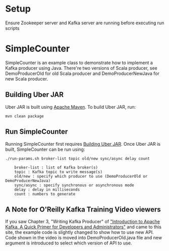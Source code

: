 # Setup
Ensure Zookeeper server and Kafka server are running before executing run scripts

# SimpleCounter

SimpleCounter is an example class to demonstrate how to implement a Kafka producer using Java.
There're two versions of Scala producer, see DemoProducerOld for old Scala producer
and DemoProducerNewJava for new Scala producer.

## Building Uber JAR

Uber JAR is built using [Apache Maven](http://maven.apache.org/).
To build Uber JAR, run:

    mvn clean package

## Run SimpleCounter

Running SimpleCounter first requires [Building Uber JAR](#building-uber-jar).
Once Uber JAR is built, SimpleCounter can be run using:

    ./run-params.sh broker-list topic old/new sync/async delay count

        broker-list : list of Kafka broker(s)
        topic : Kafka topic to write message(s)
        old/new : specify which producer to use (DemoProducerOld or DemoProducerNewJava)
        sync/async : specify synchronous or asynchronous mode
        delay : delay in milliseconds
        count : numbers to generate

## A Note for O'Reilly Kafka Training Video viewers

If you saw Chapter 3, "Writing Kafka Producer" of
["Introduction to Apache Kafka, A Quick Primer for Developers and Administrators"](http://shop.oreilly.com/product/0636920038603.do)
and came to this site, the example code is slightly changed to show how to use new API.
Code shown in the video is moved into DemoProducerOld.java file and new argument is introduced to select
which version of API to use.
